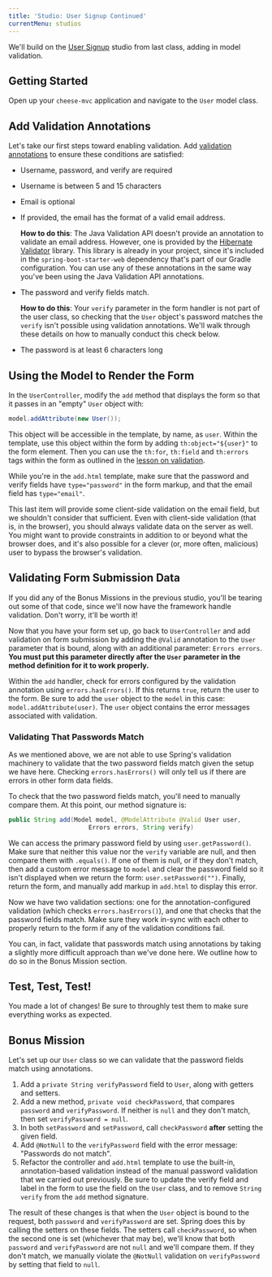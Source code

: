```yaml
---
title: 'Studio: User Signup Continued'
currentMenu: studios
---
```


We'll build on the [User Signup](../user-signup/) studio from last class, adding in model validation.

## Getting Started

Open up your `cheese-mvc` application and navigate to the `User` model class.

## Add Validation Annotations

Let's take our first steps toward enabling validation. Add [validation annotations](http://docs.oracle.com/javaee/6/tutorial/doc/gircz.html) to ensure these conditions are satisfied:
- Username, password, and verify are required
- Username is between 5 and 15 characters
- Email is optional
- If provided, the email has the format of a valid email address.

    **How to do this**: The Java Validation API doesn't provide an annotation to validate an email address. However, one is provided by the [Hibernate Validator](https://docs.jboss.org/hibernate/stable/validator/reference/en-US/html_single/#validator-defineconstraints-hv-constraints) library. This library is already in your project, since it's included in the `spring-boot-starter-web` dependency that's part of our Gradle configuration. You can use any of these annotations in the same way you've been using the Java Validation API annotations.
- The password and verify fields match.

    **How to do this**: Your `verify` parameter in the form handler is not part of the user class, so checking that the `User` object's password matches the `verify` isn't possible using validation annotations. We'll walk through these details on how to manually conduct this check below.
- The password is at least 6 characters long

## Using the Model to Render the Form

In the `UserController`, modify the `add` method that displays the form so that it passes in an "empty" `User` object with:

```java
model.addAttribute(new User());
```

This object will be accessible in the template, by name, as `user`. Within the template, use this object within the form by adding `th:object="${user}"` to the form element. Then you can use the `th:for`, `th:field` and `th:errors` tags within the form as outlined in the [lesson on validation](../../videos/intro-to-spring-boot-model-validation).

While you're in the `add.html` template, make sure that the password and verify fields have `type="password"` in the form markup, and that the email field has `type="email"`.

<aside class="aside-pro-tip" markdown="1">
This last item will provide some client-side validation on the email field, but we shouldn't consider that sufficient. Even with client-side validation (that is, in the browser), you should always validate data on the server as well. You might want to provide constraints in addition to or beyond what the browser does, and it's also possible for a clever (or, more often, malicious) user to bypass the browser's validation.
</aside>


## Validating Form Submission Data

<aside class="aside-warning" markdown="1">
If you did any of the Bonus Missions in the previous studio, you'll be tearing out some of that code, since we'll now have the framework handle validation. Don't worry, it'll be worth it!
</aside>

Now that you have your form set up, go back to `UserController` and add validation on form submission by adding the `@Valid` annotation to the `User` parameter that is bound, along with an additional parameter: `Errors errors`. **You must put this parameter directly after the `User` parameter in the method definition for it to work properly.**

Within the `add` handler, check for errors configured by the validation annotation using `errors.hasErrors()`. If this returns `true`, return the user to the form. Be sure to add the `user` object to the `model` in this case: `model.addAttribute(user)`. The `user` object contains the error messages associated with validation.

### Validating That Passwords Match

As we mentioned above, we are not able to use Spring's validation machinery to validate that the two password fields match given the setup we have here. Checking `errors.hasErrors()` will only tell us if there are errors in other form data fields.

To check that the two password fields match, you'll need to manually compare them. At this point, our method signature is:

```java
public String add(Model model, @ModelAttribute @Valid User user,
                      Errors errors, String verify)
```

We can access the primary password field by using `user.getPassword()`. Make sure that neither this value nor the `verify` variable are null, and then compare them with `.equals()`. If one of them is null, or if they don't match, then add a custom error message to `model` and clear the password field so it isn't displayed when we return the form: `user.setPassword("")`. Finally, return the form, and manually add markup in `add.html` to display this error.

Now we have two validation sections: one for the annotation-configured validation (which checks `errors.hasErrors()`), and one that checks that the password fields match. Make sure they work in-sync with each other to properly return to the form if any of the validation conditions fail.

<aside class="aside-pro-tip" markdown="1">
You can, in fact, validate that passwords match using annotations by taking a slightly more difficult approach than we've done here. We outline how to do so in the Bonus Mission section.
</aside>

## Test, Test, Test!

You made a lot of changes! Be sure to throughly test them to make sure everything works as expected.

## Bonus Mission

Let's set up our `User` class so we can validate that the password fields match using annotations.

1. Add a `private String verifyPassword` field to `User`, along with getters and setters.
1. Add a new method, `private void checkPassword`, that compares `password` and `verifyPassword`. If neither is `null` and they don't match, then set `verifyPassword = null`.
1. In both `setPassword` and `setPassword`, call `checkPassword` **after** setting the given field.
1. Add `@NotNull` to the `verifyPassword` field with the error message: "Passwords do not match".
1. Refactor the controller and `add.html` template to use the built-in, annotation-based validation instead of the manual password validation that we carried out previously. Be sure to update the verify field and label in the form to use the field on the `User` class, and to remove `String verify` from the `add` method signature.

The result of these changes is that when the `User` object is bound to the request, both `password` and `verifyPassword` are set. Spring does this by calling the setters on these fields. The setters call `checkPassword`, so when the second one is set (whichever that may be), we'll know that both `password` and `verifyPassword` are not `null` and we'll compare them. If they don't match, we manually violate the `@NotNull` validation on `verifyPassword` by setting that field to `null`.

